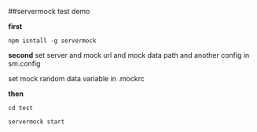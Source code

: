 ##servermock test demo

**first**

```
npm isntall -g servermock
```

**second**
set server and mock url and mock data path and another config in sm.config

set mock random data variable in .mockrc

**then**

```
cd test

servermock start
```

